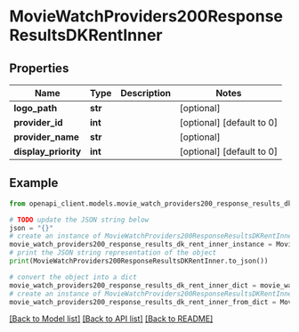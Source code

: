 # MovieWatchProviders200ResponseResultsDKRentInner


## Properties

Name | Type | Description | Notes
------------ | ------------- | ------------- | -------------
**logo_path** | **str** |  | [optional] 
**provider_id** | **int** |  | [optional] [default to 0]
**provider_name** | **str** |  | [optional] 
**display_priority** | **int** |  | [optional] [default to 0]

## Example

```python
from openapi_client.models.movie_watch_providers200_response_results_dk_rent_inner import MovieWatchProviders200ResponseResultsDKRentInner

# TODO update the JSON string below
json = "{}"
# create an instance of MovieWatchProviders200ResponseResultsDKRentInner from a JSON string
movie_watch_providers200_response_results_dk_rent_inner_instance = MovieWatchProviders200ResponseResultsDKRentInner.from_json(json)
# print the JSON string representation of the object
print(MovieWatchProviders200ResponseResultsDKRentInner.to_json())

# convert the object into a dict
movie_watch_providers200_response_results_dk_rent_inner_dict = movie_watch_providers200_response_results_dk_rent_inner_instance.to_dict()
# create an instance of MovieWatchProviders200ResponseResultsDKRentInner from a dict
movie_watch_providers200_response_results_dk_rent_inner_from_dict = MovieWatchProviders200ResponseResultsDKRentInner.from_dict(movie_watch_providers200_response_results_dk_rent_inner_dict)
```
[[Back to Model list]](../README.md#documentation-for-models) [[Back to API list]](../README.md#documentation-for-api-endpoints) [[Back to README]](../README.md)


